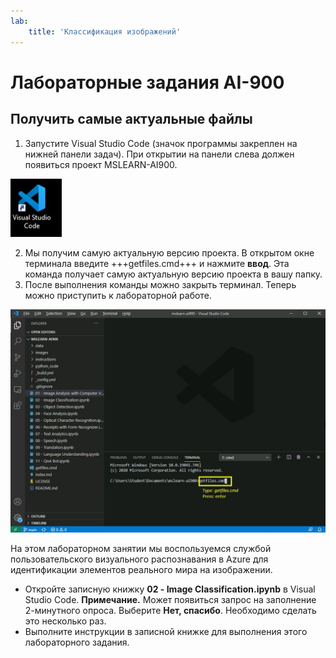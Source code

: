 ```yaml
---
lab:
    title: 'Классификация изображений'
---
```


# Лабораторные задания AI-900
## Получить самые актуальные файлы

1.  Запустите Visual Studio Code (значок программы закреплен на нижней панели задач). При открытии на панели слева должен появиться проект MSLEARN-AI900.

![Значок Visual Studio Code](./images/vscode.jpg)

2.  Мы получим самую актуальную версию проекта. В открытом окне терминала введите +++getfiles.cmd+++ и нажмите **ввод**. Эта команда получает самую актуальную версию проекта в вашу папку. 
3.  После выполнения команды можно закрыть терминал. Теперь можно приступить к лабораторной работе. 

![Вспомогательное изображение по использованию терминала в Visual Studio Code.](./images/terminal_support1.jpg)

На этом лабораторном занятии мы воспользуемся службой пользовательского визуального распознавания в Azure для идентификации элементов реального мира на изображении.

-  Откройте записную книжку **02 - Image Classification.ipynb** в Visual Studio Code.
    **Примечание.** Может появиться запрос на заполнение 2-минутного опроса. Выберите **Нет, спасибо**. Необходимо сделать это несколько раз.
-  Выполните инструкции в записной книжке для выполнения этого лабораторного задания.
